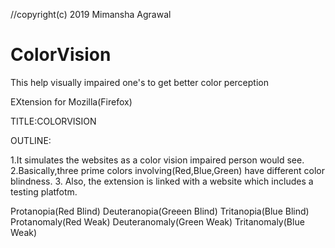 //copyright(c) 2019  Mimansha Agrawal

# ColorVision
This help visually impaired one's to get better color perception

EXtension for Mozilla(Firefox) 

TITLE:COLORVISION

OUTLINE:

1.It simulates the websites as a color vision impaired person would see.
2.Basically,three prime colors involving(Red,Blue,Green) have different color blindness.
3. Also, the extension is linked with a website which includes a testing platfotm.

Protanopia(Red Blind)
Deuteranopia(Greeen Blind)
Tritanopia(Blue Blind)
Protanomaly(Red Weak)
Deuteranomaly(Green Weak)
Tritanomaly(Blue Weak)

